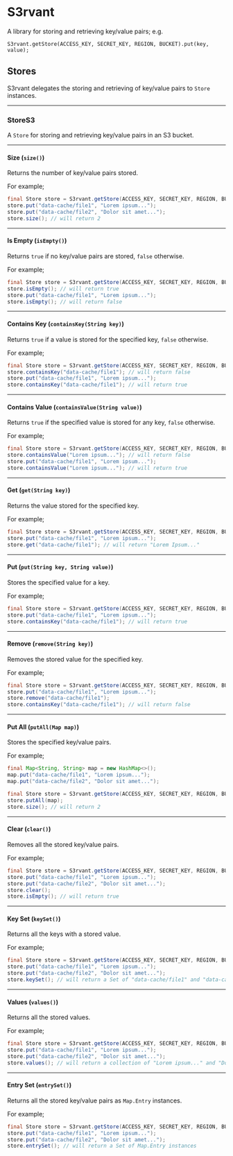# S3rvant
A library for storing and retrieving key/value pairs; e.g.

`S3rvant.getStore(ACCESS_KEY, SECRET_KEY, REGION, BUCKET).put(key, value);`

## Stores
S3rvant delegates the storing and retrieving of key/value pairs to `Store`
instances.

---

### StoreS3
A `Store` for storing and retrieving key/value pairs in an S3 bucket.

---

#### Size (`size()`)
Returns the number of key/value pairs stored.

For example;

```java
final Store store = S3rvant.getStore(ACCESS_KEY, SECRET_KEY, REGION, BUCKET);
store.put("data-cache/file1", "Lorem ipsum...");
store.put("data-cache/file2", "Dolor sit amet...");
store.size(); // will return 2
```

---

#### Is Empty (`isEmpty()`)
Returns `true` if no key/value pairs are stored, `false` otherwise.

For example;

```java
final Store store = S3rvant.getStore(ACCESS_KEY, SECRET_KEY, REGION, BUCKET);
store.isEmpty(); // will return true
store.put("data-cache/file1", "Lorem ipsum...");
store.isEmpty(); // will return false
```

---

#### Contains Key (`containsKey(String key)`)
Returns `true` if a value is stored for the specified key, `false` otherwise.

For example;

```java
final Store store = S3rvant.getStore(ACCESS_KEY, SECRET_KEY, REGION, BUCKET);
store.containsKey("data-cache/file1"); // will return false
store.put("data-cache/file1", "Lorem ipsum...");
store.containsKey("data-cache/file1"); // will return true
```

---

#### Contains Value (`containsValue(String value)`)
Returns `true` if the specified value is stored for any key, `false` otherwise.

For example;

```java
final Store store = S3rvant.getStore(ACCESS_KEY, SECRET_KEY, REGION, BUCKET);
store.containsValue("Lorem ipsum..."); // will return false
store.put("data-cache/file1", "Lorem ipsum...");
store.containsValue("Lorem ipsum..."); // will return true
```

---

#### Get (`get(String key)`)
Returns the value stored for the specified key.

For example;

```java
final Store store = S3rvant.getStore(ACCESS_KEY, SECRET_KEY, REGION, BUCKET);
store.put("data-cache/file1", "Lorem ipsum...");
store.get("data-cache/file1"); // will return "Lorem Ipsum..."
```

---

#### Put (`put(String key, String value)`)
Stores the specified value for a key.

For example;

```java
final Store store = S3rvant.getStore(ACCESS_KEY, SECRET_KEY, REGION, BUCKET);
store.put("data-cache/file1", "Lorem ipsum...");
store.containsKey("data-cache/file1"); // will return true
```

---

#### Remove (`remove(String key)`)
Removes the stored value for the specified key.

For example;

```java
final Store store = S3rvant.getStore(ACCESS_KEY, SECRET_KEY, REGION, BUCKET);
store.put("data-cache/file1", "Lorem ipsum...");
store.remove("data-cache/file1");
store.containsKey("data-cache/file1"); // will return false
```

---

#### Put All (`putAll(Map map)`)
Stores the specified key/value pairs.

For example;

```java
final Map<String, String> map = new HashMap<>();
map.put("data-cache/file1", "Lorem ipsum...");
map.put("data-cache/file2", "Dolor sit amet...");

final Store store = S3rvant.getStore(ACCESS_KEY, SECRET_KEY, REGION, BUCKET);
store.putAll(map);
store.size(); // will return 2
```

---

#### Clear (`clear()`)
Removes all the stored key/value pairs.

For example;

```java
final Store store = S3rvant.getStore(ACCESS_KEY, SECRET_KEY, REGION, BUCKET);
store.put("data-cache/file1", "Lorem ipsum...");
store.put("data-cache/file2", "Dolor sit amet...");
store.clear();
store.isEmpty(); // will return true
```

---

#### Key Set (`keySet()`)
Returns all the keys with a stored value.

For example;

```java
final Store store = S3rvant.getStore(ACCESS_KEY, SECRET_KEY, REGION, BUCKET);
store.put("data-cache/file1", "Lorem ipsum...");
store.put("data-cache/file2", "Dolor sit amet...");
store.keySet(); // will return a Set of "data-cache/file1" and "data-cache/file2"
```

---

#### Values (`values()`)
Returns all the stored values.

For example;

```java
final Store store = S3rvant.getStore(ACCESS_KEY, SECRET_KEY, REGION, BUCKET);
store.put("data-cache/file1", "Lorem ipsum...");
store.put("data-cache/file2", "Dolor sit amet...");
store.values(); // will return a collection of "Lorem ipsum..." and "Dolor sit amet"
```

---

#### Entry Set (`entrySet()`)
Returns all the stored key/value pairs as `Map.Entry` instances.

For example;

```java
final Store store = S3rvant.getStore(ACCESS_KEY, SECRET_KEY, REGION, BUCKET);
store.put("data-cache/file1", "Lorem ipsum...");
store.put("data-cache/file2", "Dolor sit amet...");
store.entrySet(); // will return a Set of Map.Entry instances
```
